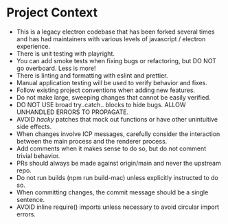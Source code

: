 # Project Context

- This is a legacy electron codebase that has been forked several times and has had maintainers with various levels of javascript / electron experience.
- There is unit testing with playright.
- You can add smoke tests when fixing bugs or refactoring, but DO NOT go overboard. Less is more!
- There is linting and formatting with eslint and prettier.
- Manual application testing will be used to verify behavior and fixes.
- Follow existing project conventions when adding new features.
- Do not make large, sweeping changes that cannot be easily verified.
- DO NOT USE broad try..catch.. blocks to hide bugs. ALLOW UNHANDLED ERRORS TO PROPAGATE.
- AVOID _hacky_ patches that mock out functions or have other unintuitive side effects.
- When changes involve ICP messages, carefully consider the interaction between the main process and the renderer process.
- Add comments when it makes sense to do so, but do not comment trivial behavior.
- PRs should always be made against origin/main and never the upstream repo.
- Do not run builds (npm run build-mac) unless explicitly instructed to do so.
- When committing changes, the commit message should be a single sentence.
- AVOID inline require() imports unless necessary to avoid circular import errors.
